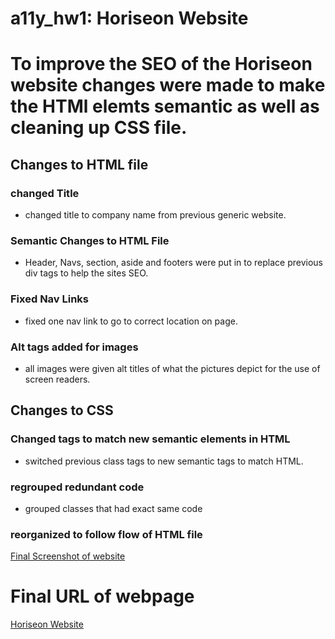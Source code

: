 # a11y_hw1: Horiseon Website
# To improve the SEO of the Horiseon website changes were made to make the HTMl elemts semantic as well as cleaning up CSS file.

## Changes to HTML file

### changed Title
* changed title to company name from previous generic website.

### Semantic Changes to HTML File
* Header, Navs, section, aside and footers were put in to replace previous div tags to help the sites SEO.

### Fixed Nav Links
* fixed one nav link to go to correct location on page.

### Alt tags added for images
* all images were given alt titles of what the pictures depict for the use of screen readers.

## Changes to CSS

### Changed tags to match new semantic elements in HTML
* switched previous class tags to new semantic tags to match HTML.

### regrouped redundant code
* grouped classes that had exact same code

### reorganized to follow flow of HTML file

[Final Screenshot of website](Develop/assets/images/horiseonwebsitescreenshot.png)

# Final URL of webpage

[Horiseon Website](https://beccablanton.github.io/a11y_hw1/)
